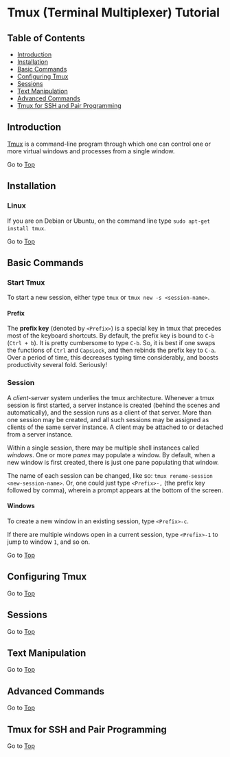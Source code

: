 # Tmux (Terminal Multiplexer) Tutorial

## Table of Contents
* [Introduction](#introduction)  
* [Installation](#installation)
* [Basic Commands](#basic-commands)
* [Configuring Tmux](#configuring-tmux)
* [Sessions](#sessions)
* [Text Manipulation](#text-manipulation)
* [Advanced Commands](#advanced-commands)
* [Tmux for SSH and Pair Programming](#tmux-for-ssh-and-pair-programming)

## Introduction
[Tmux](https://tmux.github.io/ "tmux") is a command-line program through which one can control one or more virtual windows and processes from a single window. 

Go to [Top](#table-of-contents)

## Installation

### Linux
If you are on Debian or Ubuntu, on the command line type `sudo apt-get install tmux`.

Go to [Top](#table-of-contents)

## Basic Commands

### Start Tmux

To start a new session, either type `tmux` or `tmux new -s <session-name>`.

#### Prefix

The __prefix key__ (denoted by `<Prefix>`) is a special key in tmux that precedes most of the keyboard shortcuts. By default, the prefix key is bound to `C-b` (`Ctrl + b`). It is pretty cumbersome to type `C-b`. So, it is best if one swaps the functions of `Ctrl` and `CapsLock`, and then rebinds the prefix key to `C-a`. Over a period of time, this decreases typing time considerably, and boosts productivity several fold. Seriously!

### Session

A _client-server_ system underlies the tmux architecture. Whenever a tmux session is first started, a server instance is created (behind the scenes and automatically), and the session runs as a client of that server. More than one session may be created, and all such sessions may be assigned as clients of the same server instance. A client may be attached to or detached from a server instance.

Within a single session, there may be multiple shell instances called _windows_. One or more _panes_ may populate a window. By default, when a new window is first created, there is just one pane populating that window.

The name of each session can be changed, like so: `tmux rename-session <new-session-name>`. Or, one could just type `<Prefix>-,` (the prefix key followed by comma), wherein a prompt appears at the bottom of the screen.

#### Windows

To create a new window in an existing session, type `<Prefix>-c`.

If there are multiple windows open in a current session, type `<Prefix>-1` to jump to window `1`, and so on.

Go to [Top](#table-of-contents)

## Configuring Tmux

Go to [Top](#table-of-contents)

## Sessions

Go to [Top](#table-of-contents)

## Text Manipulation

Go to [Top](#table-of-contents)

## Advanced Commands

Go to [Top](#table-of-contents)

## Tmux for SSH and Pair Programming

Go to [Top](#table-of-contents)
